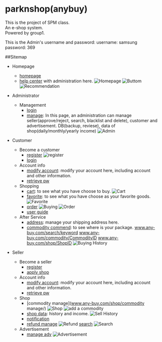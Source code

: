 parknshop(anybuy)
=========

This is the project of SPM class.  
An e-shop system.  
Powered by group1.

This is the Admin's username and password:
username: samsung
password: 369


##Sitemap
- Homepage
	- [homepage](www.any-buy.com/homepage/)
	- [help center](www.any-buy.com/help_center) with administration here.
![Homepage](http://cfdtlee.u.qiniudn.com/anybuyhomepage) ![Buttom](http://cfdtlee.u.qiniudn.com/anybuybuttom.png)
![Recommendation](http://cfdtlee.u.qiniudn.com/anybuyrecommendation.png)

- Administrator
	- Management
		- [login](www.any-buy.com/admin/)
		- [manage](www.any-buy.com/admin/manage/): In this page, an administration can manage seller(approve/reject, search, blacklist and delete), customer and advertisement. DB(backup, reviese), data of shop(daily/monthly/yearly income)
![Admin](http://cfdtlee.u.qiniudn.com/anybuyadmin.png)
	
- Customer
	- Become a customer
	    - [register](www.any-buy.com/register/)
	    ![register](http://cfdtlee.u.qiniudn.com/anybuyregister.png)
		- [login](www.any-buy.com/login/)
	- Account info
		- [modify account](www.any-buy.com/modify_customer_account/): modify your account here, including account and other information.
	    - [retrieve pw](www.any-buy.com/retrieve_pw/)
	- Shopping
		- [cart](www.any-buy.com/cart/): to see what you have choose to buy.
		![Cart](http://cfdtlee.u.qiniudn.com/anybuycart.png)
		- [favorite](www.any-buy.com/favorite/): to see what you have choose as your favorite goods.
		![Favorite](http://cfdtlee.u.qiniudn.com/anybuyfavorite.png)
		- [order](www.any-buy.com/order/)
		![Buying](http://cfdtlee.u.qiniudn.com/anybuycommodity.png)
		![Order](http://cfdtlee.u.qiniudn.com/anybuyorder.png)
		- [user guide](www.any-buy.com/user_guide/)
	- After Service
		- [address](www.any-buy.com/address/): manage your shipping address here.
		- [commodity commend](www.any-buy.com/commodity_commend/): to see where is your package.
 www.any-buy.com/search/keyword 
 www.any-buy.com/commodity/CommodityID 
 www.any-buy.com/shop/ShopID
 		![Buying History](http://cfdtlee.u.qiniudn.com/anybuybuyHistory.png)
- Seller
	- Become a seller
		- [register](www.any-buy.com/register/)
		- [apply shop](www.any-buy.com/apply_shop/)
	- Account info
		- [modify account](www.any-buy.com/modify_seller_account/): modify your account here, including account and other information.
	    - [retrieve pw](www.any-buy.com/retrieve_pw/)
	- Shop
		- [commodity manage](www.any-buy.com/shop/commodity manage/)
		![Shop](http://cfdtlee.u.qiniudn.com/anybuyshop.png)
		![add a commodity](http://cfdtlee.u.qiniudn.com/anybuyaddCommodity.png)
		- [shop data](www.any-buy.com/shop/data/): history and income.
		![Sell History](http://cfdtlee.u.qiniudn.com/anybuysaleHistory.png)
		- [notification](www.any-buy.com/notification/)
		- [refund manage](www.any-buy.com/refund_manage/)
		![Refund](http://cfdtlee.u.qiniudn.com/anybuyrefund.png)
		[search](www.any-buy.com/search/keyword/)
		![Search](http://cfdtlee.u.qiniudn.com/anybuysearchResult.png)
	- Advertisement
		- [manage adv](www.any-buy.com/shop/adv/manage/)
		![Advertisement](http://cfdtlee.u.qiniudn.com/anybuyadv.png)
